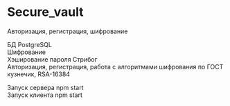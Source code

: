 # Secure_vault
Авторизация, регистрация, шифрование

БД PostgreSQL  
Шифрование   
Хэширование пароля Стрибог  
Авторизация, регистрация, работа с алгоритмами шифрования по ГОСТ кузнечик, RSA-16384  

Запуск сервера npm start  
Запуск клиента npm start  

